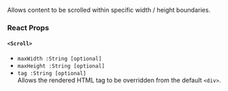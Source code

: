 Allows content to be scrolled within specific width / height boundaries.

### React Props

#### `<Scroll>`
* `maxWidth :String [optional]`  
* `maxHeight :String [optional]`  
* `tag :String [optional]`  
Allows the rendered HTML tag to be overridden from the default `<div>`.
